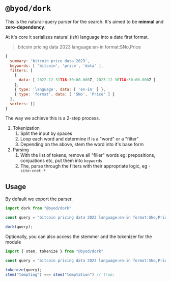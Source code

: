 # `@byod/dork`

This is the natural-query parser for the search. It's aimed to be **minmal** and **zero-dependency**.

At it's core it serializes natural (ish) language into a date first format.

> bitcoin pricing data 2023 language:en-in format:SNo,Price

```javascript
{
  summary: 'bitcoin price data 2023',
  keywords: [ 'bitcoin', 'price', 'data' ],
  filters: [
    {
      data: [ 2022-12-31T18:30:00.000Z, 2023-12-30T18:30:00.000Z ]
    },
    { type: 'language', data: [ 'en-in' ] },
    { type: 'format', data: [ 'SNo', 'Price' ] }
  ],
  sorters: []
}
```

The way we achieve this is a 2-step process. 

1. Tokenization
    1. Split the input by spaces
    2. Loop each word and determine if is a "word" or a "filter"
    3. Depending on the above, stem the word into it's base form
2. Parsing
    1. With the list of tokens, remove all "filler" words eg: prepositions, conjuations etc, put them into `keywords`
    2. The, parse through the filters with their appropriate logic, eg `-site:cnet.*`

## Usage

By default we export the parser.

```typescript
import dork from "@byod/dork" 

const query = "bitcoin pricing data 2023 language:en-in format:SNo,Price"

dork(query);
```

Optionally, you can also access the stemmer and the tokenizer for the module

```typescript
import { stem, tokenize } from "@byod/dork" 

const query = "bitcoin pricing data 2023 language:en-in format:SNo,Price"

tokenize(query);
stem("tempting") === stem("temptation") // true;
```